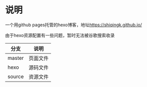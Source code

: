 # 说明
一个用github pages托管的hexo博客，地址<https://shiqingk.github.io/>

由于hexo资源配置有一些问题，暂时无法被谷歌搜索收录



| 分支   | 说明     |
| ------ | -------- |
| master | 页面文件 |
| hexo   | 源码文件 |
| source | 资源文件 |

